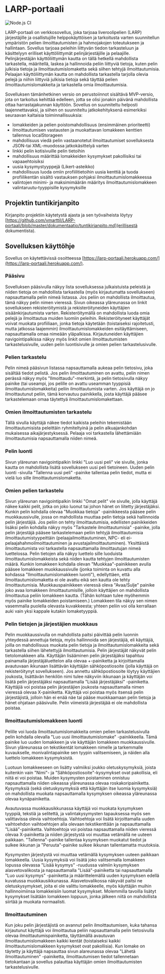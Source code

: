 # LARP-portaali
![Node.js CI](https://github.com/vmarttil/LARP-portaali/workflows/Node.js%20CI/badge.svg)

LARP-portaali on verkkosovellus, joka tarjoaa liveroolipelien (LARP) järjestäjille ja osallistujille helppokäyttöisen ja tarkoitusta varten suunnitellun ympäristön pelien ilmoittautumisten ja hahmojakojen toteutukseen ja hallintaan. Sovellus tarjoaa peleihin liittyvän tiedon tarkasteluun ja käsittelyyn erilliset käyttöliittymät pelinjärjestäjille ja pelaajille. Pelinjärjestäjän käyttöliittymän kautta on tällä hetkellä mahdollista tarkastella, määritellä, laskea ja hallinnoida peliin liittyviä tietoja, kuten pelin julkisia tietoja ja ilmoittautumislomaketta sekä siihen tehtyjä ilmoittautumisia. Pelaajan käyttöliittymän kautta on mahdollista tarkastella tarjolla olevia pelejä ja niihin liittyviä julkisia tietoja sekä täyttää pelien ilmoittautumislomakkeita ja tarkastella omia ilmoittautumisia.

Sovelluksen tämänhetkinen versio on perustoiinnot sisältävä MVP-versio, jota on tarkoitus kehittää edelleen, jotta se olisi jonakin päivänä mahdollista ottaa harrastajakunnan käyttöön. Sovellus on suunniteltu helposti laajennettavaksi, ja siihen on suunniteltu jatkokehityksenä esimerkiksi seuraavan kaltaisia toiminnallisuuksia:

- lomakkeiden ja pelien poistomahdollisuus (ensimmäinen prioriteetti)
- ilmoittautumisen vastausten ja muokattavan lomakkeen kenttien tallennus localStorageen
- mahdollisuus viedä pelin vastaanotetut ilmoittautumiset sovelluksesta JSON-tai XML-muodossa jatkokäsittelyä varten
- linkki pelin kotisivuille pelin tietoihin
- mahdollisuus määrittää lomakkeiden kysymykset pakollisiksi tai vapaaehtoisiksi
- uusia kysymystyyppejä (Likert-asteikko)
- mahdollisuus luoda omiin profiilitietoihin uusia kenttiä ja tuoda profiilikentän sisältö vastauksen pohjaksi ilmoittautumislomakkeessa
- valintojen minimi- ja maksimimäärän määritys ilmoittautumislomakkeen valintaruutu-tyyppisille kysymyksille

## Projektin tuntikirjanpito

Kirjanpito projektiin käytetystä ajasta ja sen työvaiheista löytyy [https://github.com/vmarttil/LARP-portaali/blob/master/dokumentaatio/tuntikirjanpito.md](erillisestä dokumentista).

## Sovelluksen käyttöhje

Sovellus on käytettävissä osoitteessa [https://larp-portaali.herokuapp.com/](https://larp-portaali.herokuapp.com/).

### Pääsivu

Sovelluksen pääsivulla näkyy lista sovelluksessa julkaistuista peleistä ja niiden tietoja on mahdollista
tarkastella (myös kirjautumatta sovellukseen) napsauttamalla pelin nimeä listassa. Jos peliin on mahdollista 
ilmoittautua, tämä näkyy pelin nimen vieressä. Sivun oikeassa yläreunassa on linkit sovellukseen rekisteröitymistä ja 
rekisteröityneiden käyttäjien sisäänkirjautumista varten. Rekisteröitymällä on mahdollista luoda omia pelejä ja 
ilmoittautua muiden luomiin peleihin. Rekisteröityneet käyttäjät voivat muokata profiiliaan, jonka tietoja käytetään
(toistaiseksi rajoitetusti, mutta jatkossa laajemmin) ilmoittautumislomakkeiden esitäyttämiseen, napsauttamalla 
omaa nimeään yläpalkissa. Kirjautuneiden käyttäjien navigointipalkissa näkyy myös linkit omien ilmoittautumisten 
tarkastelusivulle, uuden pelin luontisivulle ja omien pelien tarkastelusivulle.

### Pelien tarkastelu

Pelin nimeä pääsivun listassa napsauttamalla aukeaa pelin tietosivu, joka sisältää tiedot pelistä. Jos pelin 
ilmoittautuminen on avattu, pelin nimen perässä näkyy myös "Ilmoittaudu"-merkintä, ja pelin tietosivulla näkyy 
painike (tai useampi, jos pelille on avattu useamman tyyppisiä ilmoittautumislomakkeita) peliin ilmoittautumista 
varten. Jos käyttäjä on jo ilmoittautunut peliin, tämä korvautuu painikkella, josta käyttäjä pääsee tarkastelemaan 
omaa täytettyä ilmoittautumislomakettaan.

### Omien ilmoittautumisten tarkastelu

Tällä sivulla käyttäjä näkee tiedot kaikista peleihin tekemistään ilmoittautumisista peleittäin ryhmiteltyinä ja 
pelin alkuajankohdan mukaisessa aikajärjestyksessä. Pelaaja voi tarkastella lähettämiään ilmoittautumisia napsauttamalla 
niiden nimeä.

### Pelin luonti

Sivun yläreunan navigointipalkin linkki "Luo uusi peli" vie sivulle, jonka kautta on mahdollista lisätä
sovellukseen uusi peli tietoineen. Uuden pelin luonti -sivulla "Tallenna uusi peli" -painike
tallentaa pelin tiedot, mutta ei vielä luo sille ilmoittautumislomaketta.

### Omien pelien tarkastelu

Sivun yläreunan navigointipalkin linkki "Omat pelit" vie sivulle, jolla käyttäjä näkee kaikki pelit, jotka on joko
luonut tai johon hänet on liitetty järjestäjäksi. Kunkin pelin kohdalla olevaa "Muokkaa tietoja" -painikkeesta 
pääsee pelin muokkaussivulle, jossa on mahdollista muuttaa pelin tietoja sekä hallinnoida pelin järjestäjiä. Jos peliin 
on tehty ilmoittautumisia, edellisten painikkeiden lisäksi pelin kohdalla näkyy myös "Tarkastele ilmoittautumisia" -painike, 
jolla pelin järjestäjä pääsee tarkastelemaan peliin tehtyjä ilmoittautumisia ilmoittautumistyypeittäin (pelaajailmoittautuminen, 
NPC- eli ei-pelaajahahmoilmoittautuminen ja avustajailmoittautuminen). Yksittäistä ilmoittautumista voi tarkastella napsauttamalla 
ilmoittautujan nimeä luettelossa. Pelin tietojen alla näkyy luettelo sille luoduista ilmoittautumislomakkeista sekä niiden kautta 
tehtyjen ilmoittautumisten määrä. Kunkin lomakkeen kohdalla olevan "Muokkaa"-painikkeen avulla pääsee lomakkeen muokkaussivulle
(jonka toiminta on kuvattu alla kohdassa "Ilmoittautumislomakkeen luonti"), edellyttäen, että ilmoittautumislomaketta ei ole 
avattu eikä sen kautta ole tehty ilmoittautumisia. Muokkauspainikkeen vieressä oleva "Avaa/Sulje" painike joko avaa lomakkeen 
ilmoittautumisille, jolloin käyttäjien on mahdollista ilmoittautua peliin lomakkeen kautta. (Tähän kohtaan tulee myöhemmin myös 
painike lomakkeiden poistamiseen.) Lomakkeen tila näkyy sen nimen vasemmalla puolella olevasta kuvakkeesta; yhteen peliin voi olla 
kerrallaan auki vain yksi kappale kutakin lomaketyyppiä.

### Pelin tietojen ja järjestäjien muokkaus

Pelin muokkaussivulla on mahdollista paitsi päivittää pelin luonnin yhteydessä annettuja tietoja, myös hallinnoida sen 
järjestäjiä, eli käyttäjiä, joilla on mahdollisuus muokata pelin tietoja ja ilmoittautumislomakkeita sekä tarkastella 
siihen lähetettyjä ilmoittautumisia. Pelin järjestäjät näkyvät pelin tietolomakkeen alla. Käyttäjän lisääminen pelin 
järjestäjäksi tapahtuu painamalla järjestäjäluettelon alla olevaa +-painiketta ja kirjoittamalla avautuvaan 
ikkunaan lisättävän käyttäjän sähköpostiosoite (jolla käyttäjä on rekisteröitynyt sovellukseen). Jos annettu 
sähköpostiosoite löytyy käyttäjien joukosta, lisättävän henkilön nimi tulee näkyviin ikkunaan ja käyttäjän voi lisätä 
pelin järjestäjäksi napsauttamalla "Lisää järjestäjäksi" -painiketta. Käyttäjiä voi poistaa pelin järjestäjien joukosta 
napsauttamalla nimen vieressä olevaa X-painiketta. Käyttäjä voi poistaa myös itsensä pelin järjestäjistä, jolloin hän ei enää 
näe tai pääse muokkaamaan pelin tietoja ja hänet ohjataan pääsivulle. Pelin viimeistä järjestäjää ei ole mahdollista poistaa.

### Ilmoittautumislomakkeen luonti

Pelille voi luoda ilmoittautumislomakkeita omien pelien tarkastelusivulla pelin kohdalla olevalla "Luo uusi ilmoittautumislomake" 
-painikkeella. Tämä painike luo uuden lomakkeen ja vie käyttäjän lomakkeen muokkaussivulle. Sivun yläreunassa on tekstikentät 
lomakkeen nimelle ja tarkemmalle kuvaukselle, monivalintapainike sen tyypin valitsemiseen, ja näiden alla luettelo lomakkeen 
kysymyksistä.

Luotuun lomakkeeseen on lisätty valmiiksi 
joukko oletuskysymyksiä, joista kuitenkin vain "Nimi"- ja "Sähköpostiosoite"-kysymykset ovat pakollisia, eli niitä ei voi poistaa. 
Muiden kysymysten poistaminen onnistuu napsauttamalla niiden oikeassa yläreunassa olevaa roskakoripainiketta. Kysymyksiä (sekä 
oletuskysymyksiä että käyttäjän itse luomia kysymyksiä) on mahdollista muokata napsauttamalla kysymyksen oikeassa yläreunassa olevaa 
kynäpainiketta. 

Avautuvassa muokkausikkunassa käyttäjä voi muokata kysymyksen tyyppiä, tekstiä ja selitettä, ja valintakysymysten 
tapauksessa myös sen valittavissa olevia vaihtoehtoja. Vaihtoehtoja voi lisätä kirjoittamalla uuden vaihtoehdon vaihtoehtojen alla 
olevaan tekstikenttään ja napsauttamalla "Lisää"-painiketta. Vaihtoehtoja voi poistaa napsauttamalla niiden vieressä olevaa X-painiketta 
ja niiden järjestystä voi muuttaa vetämällä ne uuteen paikkaan. "Tallenna"-painike tallentaa kysymyksen muokatut tiedot ja sulkee ikkunan ja 
"Peruuta"-painike sulkee ikkunan tallentamatta muutoksia. 

Kysymysten järjestystä voi muuttaa vetämällä kysymyksen uuteen paikkaan lomakkeella. Uusia kysymyksiä voi lisätä joko 
valitsemalla lomakkeen lopussa olevassa "Lisää kysymys" -ruudussa valmiin kysymyksen alasvetovalikosta ja napsauttamalla 
"Lisää"-painiketta tai napsauttamalla "Luo uusi kysymys" -painiketta ja määrittelemällä uuden kysymyksen edellä kuvatussa 
muokkausikkunassa. Alasvetovalikossa näkyvät paitsi ne oletuskysymykset, joita ei ole valittu lomakkeelle, myös käyttäjän 
muihin hallinnoimiinsa lomakkeisiin luomat kysymykset. Molemmilla tavoilla lisätyt kysymykset lisätään lomakkeen loppuun, 
jonka jälkeen niitä on mahdollista siirtää ja muokata normaalisti.

### Ilmoittautuminen

Kun joku pelin järjestäjistä on avannut pelin ilmoittautumisen, kuka tahansa kirjautunut käyttäjä voi ilmoittautua peliin 
napsauttamalla pelin tietosivulla olevaa ilmoittautumispainiketta, täyttämällä avautuvan ilmoittautumislomakkeen kaikki 
kentät (toistaiseksi kaikki ilmoittautumislomakkeen kysymykset ovat pakollisia). Kun lomake 
on täytetty ja käyttäjä napsauttaa sivun alareunassa olevaa "Lähetä ilmoittautuminen" -painiketta, ilmoittautumisen tiedot tallennetaan 
tietokantaan ja sovellus palauttaa käyttäjän omien ilmoittautumisten tarkastelusivulle. 


